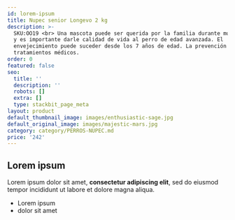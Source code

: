 ```yaml
---
id: lorem-ipsum
title: Nupec senior Longevo 2 kg
description: >-
  SKU:OO19 <br> Una mascota puede ser querida por la familia durante muchos años
  y es importante darle calidad de vida al perro de edad avanzada. El
  envejecimiento puede suceder desde los 7 años de edad. La prevención ahorra
  tratamientos médicos. 
order: 0
featured: false
seo:
  title: ''
  description: ''
  robots: []
  extra: []
  type: stackbit_page_meta
layout: product
default_thumbnail_image: images/enthusiastic-sage.jpg
default_original_image: images/majestic-mars.jpg
category: category/PERROS-NUPEC.md
price: '242'
---
```

## Lorem ipsum

Lorem ipsum dolor sit amet, **consectetur adipiscing elit**, sed do eiusmod tempor incididunt ut labore et dolore magna aliqua.

- Lorem ipsum
- dolor sit amet